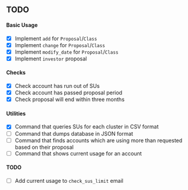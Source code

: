 TODO
---

#### Basic Usage

- [X] Implement `add` for `Proposal`/`Class`
- [X] Implement `change` for `Proposal`/`Class`
- [X] Implement `modify_date` for `Proposal`/`Class`
- [X] Implement `investor` proposal

#### Checks

- [X] Check account has run out of SUs
- [X] Check account has passed proposal period
- [X] Check proposal will end within three months

#### Utilities

- [X] Command that queries SUs for each cluster in CSV format
- [ ] Command that dumps database in JSON format
- [ ] Command that finds accounts which are using more than requested based on
  their proposal
- [ ] Command that shows current usage for an account

#### TODO

- [ ] Add current usage to `check_sus_limit` email
